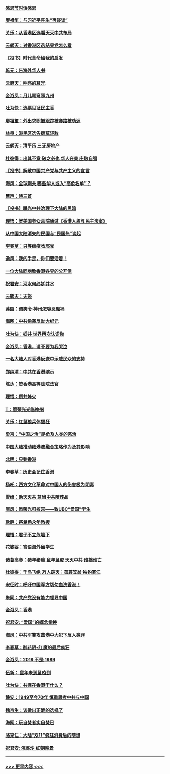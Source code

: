 #### [感恩节时话感恩](../pages/nsc993/n11687568.md?t=11290101) 
#### [廖祖笙：与习近平先生“再谈谈”](../pages/nsc993/n11687005.md?t=11290101) 
#### [关乐：从香港区选看天灭中共布局](../pages/nsc993/n11686647.md?t=11290101) 
#### [云鹤天：对香港区选结果党怎么看](../pages/nsc993/n11686216.md?t=11290101) 
#### [【投书】时代革命给我的启发](../pages/nsc993/n11684287.md?t=11290101) 
#### [乾元：告海外华人书](../pages/nsc993/n11684044.md?t=11290101) 
#### [云鹤天：响亮的耳光](../pages/nsc993/n11684254.md?t=11290101) 
#### [金浴凤：月儿弯弯照九州](../pages/nsc993/n11684231.md?t=11290101) 
#### [吐为快：选票见证民主香](../pages/nsc993/n11684206.md?t=11290101) 
#### [廖祖笙：外出求职被跟踪被套路被劝返](../pages/nsc993/n11683874.md?t=11290101) 
#### [林泉：港民区选告捷莫轻敌](../pages/nsc993/n11683930.md?t=11290101) 
#### [云鹤天：清平乐 三无房地产](../pages/nsc993/n11681521.md?t=11290101) 
#### [杜彼得：出其不意 破之必也 华人在美 庄敬自强](../pages/nsc993/n11679554.md?t=11290101) 
#### [【投书】解散中国共产党与共产主义的宣言](../pages/nsc993/n11679177.md?t=11290101) 
#### [海风：全球剿共 哪些华人或入“高危名单”？](../pages/nsc993/n11678617.md?t=11290101) 
#### [慧声：诗三首](../pages/nsc993/n11678848.md?t=11290101) 
#### [【投书】曝光中共治理下大陆的黑暗](../pages/nsc993/n11678674.md?t=11290101) 
#### [理悟：贺美国参众两院通过《香港人权与民主法案》](../pages/nsc993/n11678104.md?t=11290101) 
#### [从中国大陆消失的民国与“民国热”谈起](../pages/nsc993/n11678075.md?t=11290101) 
#### [李春草：只等瘟疫收邪党](../pages/nsc993/n11677308.md?t=11290101) 
#### [逸风：我的手足，你们要活着！](../pages/nsc993/n11676352.md?t=11290101) 
#### [一位大陆同胞致香港各界的公开信](../pages/nsc993/n11675761.md?t=11290101) 
#### [祝君安：河水何必妒井水](../pages/nsc993/n11675746.md?t=11290101) 
#### [云鹤天：天怒](../pages/nsc993/n11675718.md?t=11290101) 
#### [莲园：调笑令‧神州怎容恶魔祸](../pages/nsc993/n11675648.md?t=11290101) 
#### [海网：中共偷袭反助大纪元](../pages/nsc993/n11673515.md?t=11290101) 
#### [吐为快：妖共 世界再次认识你](../pages/nsc993/n11673506.md?t=11290101) 
#### [金浴凤：香港，请不要为我哭泣](../pages/nsc993/n11673248.md?t=11290101) 
#### [一名大陆人对香港反送中示威民众的支持](../pages/nsc993/n11672615.md?t=11290101) 
#### [郑纯清：中共在香港演示](../pages/nsc993/n11670539.md?t=11290101) 
#### [陈达：赞香港高等法院法官](../pages/nsc993/n11669542.md?t=11290101) 
#### [理悟：倒共烽火](../pages/nsc993/n11668844.md?t=11290101) 
#### [T：愿荣光光临神州](../pages/nsc993/n11668421.md?t=11290101) 
#### [关乐：红鼠狼兵休猖狂](../pages/nsc993/n11668378.md?t=11290101) 
#### [梁京：“中国之治”是危及人类的恶治](../pages/nsc993/n11668328.md?t=11290101) 
#### [中国大陆推动陆港澳融合策略作为及其影响](../pages/nsc993/n11668157.md?t=11290101) 
#### [北明：只剩香港](../pages/nsc993/n11668002.md?t=11290101) 
#### [李春草：历史会记住香港](../pages/nsc993/n11667927.md?t=11290101) 
#### [杨吒：西方文化革命对中国人的伤害极为阴毒](../pages/nsc993/n11664521.md?t=11290101) 
#### [雪绮：助天灭共 莫当中共陪葬品](../pages/nsc993/n11662650.md?t=11290101) 
#### [唐风：愿荣光归校园——致UBC“爱国”学生](../pages/nsc993/n11662194.md?t=11290101) 
#### [耿静：祭奠杨永年教授](../pages/nsc993/n11662514.md?t=11290101) 
#### [理悟：君子不立危墙下](../pages/nsc993/n11662172.md?t=11290101) 
#### [花婆娑：寄语海外留学生](../pages/nsc993/n11662121.md?t=11290101) 
#### [诸葛高参：猪年猪瘟 鼠年鼠疫 天灭中共 谁挡谁亡](../pages/nsc993/n11661980.md?t=11290101) 
#### [杜彼得：千鸟飞绝 万人踪灭；孤蓑笠翁 独钓寒江](../pages/nsc993/n11661170.md?t=11290101) 
#### [宋征时：呼吁中国军方切勿血洗香港！](../pages/nsc993/n11415318.md?t=11290101) 
#### [朱同：共产党没有能力领导中国](../pages/nsc993/n11660421.md?t=11290101) 
#### [金浴凤：香港](../pages/nsc993/n11660419.md?t=11290101) 
#### [祝君安: “爱国”的概念偷换](../pages/nsc993/n11659706.md?t=11290101) 
#### [海风：中共军警攻击港中大犯下反人类罪](../pages/nsc993/n11659632.md?t=11290101) 
#### [李春草：醉花阴•红魔的最后疯狂](../pages/nsc993/n11659287.md?t=11290101) 
#### [金浴凤：2019 不是 1989](../pages/nsc993/n11657663.md?t=11290101) 
#### [伍新： 鼠年未到鼠疫到](../pages/nsc993/n11655098.md?t=11290101) 
#### [吐为快：共匪在香港干什么？](../pages/nsc993/n11654891.md?t=11290101) 
#### [静安：1949至今70年 慎重思考中共与中国](../pages/nsc993/n11651244.md?t=11290101) 
#### [魏京生：该做出正确的选择了](../pages/nsc993/n11653084.md?t=11290101) 
#### [海网：玩自焚者实自焚已](../pages/nsc993/n11652423.md?t=11290101) 
#### [骆克仁：大陆“双11”疯狂消费后的随想](../pages/nsc993/n11652305.md?t=11290101) 
#### [祝君安: 浣溪沙·红朝晚景](../pages/nsc993/n11652258.md?t=11290101) 

----
#### [ >>> 更早内容 <<< ](../indexes/nsc993-earlier.md)
